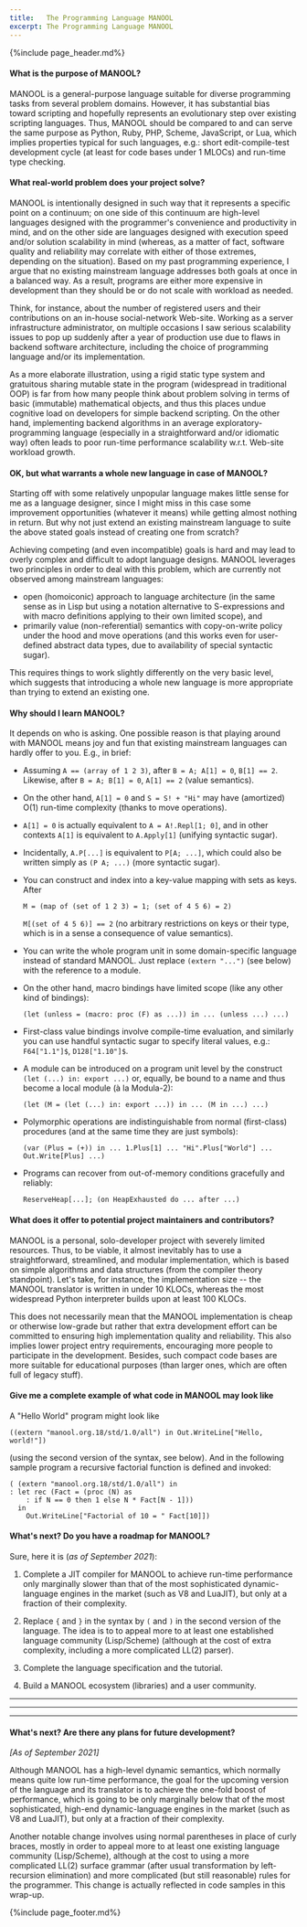 ```yaml
---
title:   The Programming Language MANOOL
excerpt: The Programming Language MANOOL
---
```


{%include page_header.md%}


#### What is the purpose of MANOOL?

MANOOL is a general-purpose language suitable for diverse programming tasks from several problem domains. However, it has substantial bias toward scripting and
hopefully represents an evolutionary step over existing scripting languages. Thus, MANOOL should be compared to and can serve the same purpose as Python, Ruby,
PHP, Scheme, JavaScript, or Lua, which implies properties typical for such languages, e.g.: short edit-compile-test development cycle (at least for code bases
under 1 MLOCs) and run-time type checking.

#### What real-world problem does your project solve?

MANOOL is intentionally designed in such way that it represents a specific point on a continuum; on one side of this continuum are high-level languages designed
with the programmer's convenience and productivity in mind, and on the other side are languages designed with execution speed and/or solution scalability in
mind (whereas, as a matter of fact, software quality and reliability may correlate with either of those extremes, depending on the situation). Based on my past
programming experience, I argue that no existing mainstream language addresses both goals at once in a balanced way. As a result, programs are either more
expensive in development than they should be or do not scale with workload as needed.

Think, for instance, about the number of registered users and their contributions on an in-house social-network Web-site. Working as a server infrastructure
administrator, on multiple occasions I saw serious scalability issues to pop up suddenly after a year of production use due to flaws in backend software
architecture, including the choice of programming language and/or its implementation.

As a more elaborate illustration, using a rigid static type system and gratuitous sharing mutable state in the program (widespread in traditional OOP) is far
from how many people think about problem solving in terms of basic (immutable) mathematical objects, and thus this places undue cognitive load on developers for
simple backend scripting. On the other hand, implementing backend algorithms in an average exploratory-programming language (especially in a straightforward
and/or idiomatic way) often leads to poor run-time performance scalability w.r.t. Web-site workload growth.

#### OK, but what warrants a whole new language in case of MANOOL?

Starting off with some relatively unpopular language makes little sense for me as a language designer, since I might miss in this case some improvement
opportunities (whatever it means) while getting almost nothing in return. But why not just extend an existing mainstream language to suite the above stated
goals instead of creating one from scratch?

Achieving competing (and even incompatible) goals is hard and may lead to overly complex and difficult to adopt language designs. MANOOL leverages two
principles in order to deal with this problem, which are currently not observed among mainstream languages:

* open (homoiconic) approach to language architecture (in the same sense as in Lisp but using a notation alternative to S-expressions and with macro definitions
  applying to their own limited scope), and
* primarily value (non-referential) semantics with copy-on-write policy under the hood and move operations (and this works even for user-defined abstract data
  types, due to availability of special syntactic sugar).

This requires things to work slightly differently on the very basic level, which suggests that introducing a whole new language is more appropriate than trying
to extend an existing one.

#### Why should I learn MANOOL?

It depends on who is asking. One possible reason is that playing around with MANOOL means joy and fun that existing mainstream languages can hardly offer to
you. E.g., in brief:

* Assuming `A == (array of 1 2 3)`, after `B = A; A[1] = 0`, `B[1] == 2`. Likewise, after `B = A; B[1] = 0`, `A[1] == 2` (value semantics).

* On the other hand, `A[1] = 0` and `S = S! + "Hi"` may have (amortized) O(1) run-time complexity (thanks to move operations).

* `A[1] = 0` is actually equivalent to `A = A!.Repl[1; 0]`, and in other contexts `A[1]` is equivalent to `A.Apply[1]` (unifying syntactic sugar).

* Incidentally, `A.P[...]` is equivalent to `P[A; ...]`, which could also be written simply as `(P A; ...)` (more syntactic sugar).

* You can construct and index into a key-value mapping with sets as keys. After

      M = (map of (set of 1 2 3) = 1; (set of 4 5 6) = 2)
      
  `M[(set of 4 5 6)] == 2` (no arbitrary restrictions on keys or their type, which is in a sense a consequence of value semantics).

* You can write the whole program unit in some domain-specific language instead of standard MANOOL. Just replace `(extern "...")` (see below) with the reference
  to a module.

* On the other hand, macro bindings have limited scope (like any other kind of bindings):

      (let (unless = (macro: proc (F) as ...)) in ... (unless ...) ...)

* First-class value bindings involve compile-time evaluation, and similarly you can use handful syntactic sugar to specify literal values, e.g.: `F64["1.1"]$`,
  `D128["1.10"]$`.

* A module can be introduced on a program unit level by the construct `(let (...) in: export ...)` or, equally, be bound to a name and thus become a local
  module (&agrave; la Modula-2):
  
      (let (M = (let (...) in: export ...)) in ... (M in ...) ...)

* Polymorphic operations are indistinguishable from normal (first-class) procedures (and at the same time they are just symbols):

      (var (Plus = (+)) in ... 1.Plus[1] ... "Hi".Plus["World"] ... Out.Write[Plus] ...)

* Programs can recover from out-of-memory conditions gracefully and reliably:

      ReserveHeap[...]; (on HeapExhausted do ... after ...)

#### What does it offer to potential project maintainers and contributors?

MANOOL is a personal, solo-developer project with severely limited resources. Thus, to be viable, it almost inevitably has to use a straightforward,
streamlined, and modular implementation, which is based on simple algorithms and data structures (from the compiler theory standpoint). Let's take, for
instance, the implementation size -- the MANOOL translator is written in under 10 KLOCs, whereas the most widespread Python interpreter builds upon at least 100
KLOCs.

This does not necessarily mean that the MANOOL implementation is cheap or otherwise low-grade but rather that extra development effort can be committed to
ensuring high implementation quality and reliability. This also implies lower project entry requirements, encouraging more people to participate in the
development. Besides, such compact code bases are more suitable for educational purposes (than larger ones, which are often full of legacy stuff).

#### Give me a complete example of what code in MANOOL may look like

A "Hello World" program might look like

    ((extern "manool.org.18/std/1.0/all") in Out.WriteLine["Hello, world!"])

(using the second version of the syntax, see below). And in the following sample program a recursive factorial function is defined and invoked:

    ( (extern "manool.org.18/std/1.0/all") in
    : let rec (Fact = (proc (N) as
        : if N == 0 then 1 else N * Fact[N - 1]))
      in
        Out.WriteLine["Factorial of 10 = " Fact[10]])

#### What's next? Do you have a roadmap for MANOOL?

Sure, here it is (*as of September 2021*):

1. Complete a JIT compiler for MANOOL to achieve run-time performance only marginally slower than that of the most sophisticated dynamic-language engines in the
   market (such as V8 and LuaJIT), but only at a fraction of their complexity.

2. Replace `{` and `}` in the syntax by `(` and `)` in the second version of the language. The idea is to to appeal more to at least one established language
   community (Lisp/Scheme) (although at the cost of extra complexity, including a more complicated LL(2) parser).

3. Complete the language specification and the tutorial.

4. Build a MANOOL ecosystem (libraries) and a user community.

---
---
---

#### What's next? Are there any plans for future development?

*[As of September 2021]*

Although MANOOL has a high-level dynamic semantics, which normally means quite low run-time performance, the goal for the upcoming version of the language and
its translator is to achieve the one-fold boost of performance, which is going to be only marginally below that of the most sophisticated, high-end
dynamic-language engines in the market (such as V8 and LuaJIT), but only at a fraction of their complexity.

Another notable change involves using normal parentheses in place of curly braces, mostly in order to appeal more to at least one existing language community
(Lisp/Scheme), although at the cost to using a more complicated LL(2) surface grammar (after usual transformation by left-recursion elimination) and more
complicated (but still reasonable) rules for the programmer. This change is actually reflected in code samples in this wrap-up.


{%include page_footer.md%}
